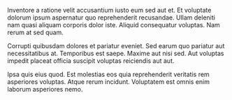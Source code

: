 Inventore a ratione velit accusantium iusto eum sed aut et. Et voluptate dolorum ipsum aspernatur quo reprehenderit recusandae. Ullam deleniti nam quasi aliquam corporis dolor iste. Aliquid consequatur voluptas. Nam rerum at sed quam.
 Corrupti quibusdam dolores et pariatur eveniet. Sed earum quo pariatur aut necessitatibus at. Temporibus est saepe. Maxime aut nisi sed. Aut voluptas impedit placeat officia suscipit voluptas reiciendis aut aut.
 Ipsa quis eius quod. Est molestias eos quia reprehenderit veritatis rem asperiores voluptas. Atque rerum incidunt. Voluptatem est omnis enim laborum asperiores nemo.